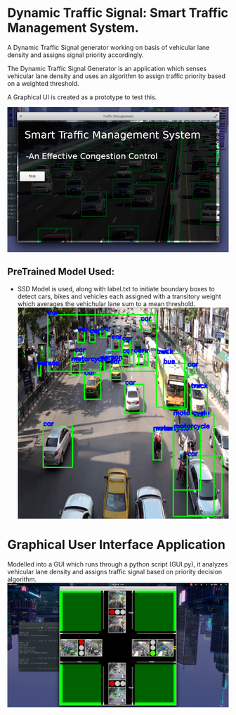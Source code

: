 # Dynamic Traffic Signal: Smart Traffic Management System.
A Dynamic Traffic Signal generator working on basis of vehicular lane density and assigns signal priority accordingly.


The Dynamic Traffic Signal Generator is an application which senses vehicular lane density and uses an algorithm to assign traffic priority based on a weighted threshold.

A Graphical UI is created as a prototype to test this.

![Smart Traffic Management System](https://github.com/thekevinpaul/DynamicTrafficSignal/blob/main/Output%20Screenshots/ReadMe1.png)


## PreTrained Model Used:
- SSD Model is used, along with label.txt to initiate boundary boxes to detect cars, bikes and vehicles each assigned with a transitory weight which averages the vehichular lane sum to a mean threshold.
![Boundary Boxes for Lane Density](https://github.com/thekevinpaul/DynamicTrafficSignal/blob/main/Output%20Screenshots/north_bbox.png)

# Graphical User Interface Application
Modelled into a GUI which runs through a python script (GUI.py), it analyzes vehicular lane density and assigns traffic signal based on priority decision algorithm.
![GUI](https://github.com/thekevinpaul/DynamicTrafficSignal/blob/main/Output%20Screenshots/2.png)
